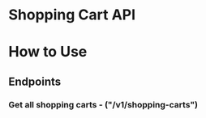 # Shopping Cart API

# How to Use

## Endpoints

### Get all shopping carts - ("/v1/shopping-carts")
